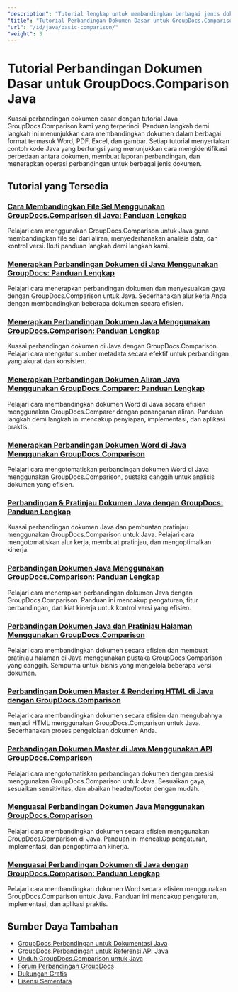```yaml
---
"description": "Tutorial lengkap untuk membandingkan berbagai jenis dokumen seperti Word, PDF, Excel, gambar, dan lainnya menggunakan GroupDocs.Comparison untuk Java."
"title": "Tutorial Perbandingan Dokumen Dasar untuk GroupDocs.Comparison Java"
"url": "/id/java/basic-comparison/"
"weight": 3
---
```


# Tutorial Perbandingan Dokumen Dasar untuk GroupDocs.Comparison Java

Kuasai perbandingan dokumen dasar dengan tutorial Java GroupDocs.Comparison kami yang terperinci. Panduan langkah demi langkah ini menunjukkan cara membandingkan dokumen dalam berbagai format termasuk Word, PDF, Excel, dan gambar. Setiap tutorial menyertakan contoh kode Java yang berfungsi yang menunjukkan cara mengidentifikasi perbedaan antara dokumen, membuat laporan perbandingan, dan menerapkan operasi perbandingan untuk berbagai jenis dokumen.

## Tutorial yang Tersedia

### [Cara Membandingkan File Sel Menggunakan GroupDocs.Comparison di Java: Panduan Lengkap](./compare-cell-files-groupdocs-java-streams/)
Pelajari cara menggunakan GroupDocs.Comparison untuk Java guna membandingkan file sel dari aliran, menyederhanakan analisis data, dan kontrol versi. Ikuti panduan langkah demi langkah kami.

### [Menerapkan Perbandingan Dokumen di Java Menggunakan GroupDocs: Panduan Lengkap](./java-document-comparison-groupdocs-tutorial/)
Pelajari cara menerapkan perbandingan dokumen dan menyesuaikan gaya dengan GroupDocs.Comparison untuk Java. Sederhanakan alur kerja Anda dengan membandingkan beberapa dokumen secara efisien.

### [Menerapkan Perbandingan Dokumen Java Menggunakan GroupDocs.Comparison: Panduan Lengkap](./java-document-comparison-groupdocs-metadata-source/)
Kuasai perbandingan dokumen di Java dengan GroupDocs.Comparison. Pelajari cara mengatur sumber metadata secara efektif untuk perbandingan yang akurat dan konsisten.

### [Menerapkan Perbandingan Dokumen Aliran Java Menggunakan GroupDocs.Comparer: Panduan Lengkap](./java-stream-document-comparison-groupdocs/)
Pelajari cara membandingkan dokumen Word di Java secara efisien menggunakan GroupDocs.Comparer dengan penanganan aliran. Panduan langkah demi langkah ini mencakup penyiapan, implementasi, dan aplikasi praktis.

### [Menerapkan Perbandingan Dokumen Word di Java Menggunakan GroupDocs.Comparison](./word-document-comparison-groupdocs-java/)
Pelajari cara mengotomatiskan perbandingan dokumen Word di Java menggunakan GroupDocs.Comparison, pustaka canggih untuk analisis dokumen yang efisien.

### [Perbandingan & Pratinjau Dokumen Java dengan GroupDocs: Panduan Lengkap](./master-java-document-comparison-preview-groupdocs/)
Kuasai perbandingan dokumen Java dan pembuatan pratinjau menggunakan GroupDocs.Comparison untuk Java. Pelajari cara mengotomatiskan alur kerja, membuat pratinjau, dan mengoptimalkan kinerja.

### [Perbandingan Dokumen Java Menggunakan GroupDocs.Comparison: Panduan Lengkap](./java-document-comparison-groupdocs-comparison/)
Pelajari cara menerapkan perbandingan dokumen Java dengan GroupDocs.Comparison. Panduan ini mencakup pengaturan, fitur perbandingan, dan kiat kinerja untuk kontrol versi yang efisien.

### [Perbandingan Dokumen Java dan Pratinjau Halaman Menggunakan GroupDocs.Comparison](./java-groupdocs-comparison-document-management/)
Pelajari cara membandingkan dokumen secara efisien dan membuat pratinjau halaman di Java menggunakan pustaka GroupDocs.Comparison yang canggih. Sempurna untuk bisnis yang mengelola beberapa versi dokumen.

### [Perbandingan Dokumen Master & Rendering HTML di Java dengan GroupDocs.Comparison](./master-groupdocs-comparison-java-document-html-rendering/)
Pelajari cara membandingkan dokumen secara efisien dan mengubahnya menjadi HTML menggunakan GroupDocs.Comparison untuk Java. Sederhanakan proses pengelolaan dokumen Anda.

### [Perbandingan Dokumen Master di Java Menggunakan API GroupDocs.Comparison](./mastering-document-comparison-java-groupdocs/)
Pelajari cara mengotomatiskan perbandingan dokumen dengan presisi menggunakan GroupDocs.Comparison untuk Java. Sesuaikan gaya, sesuaikan sensitivitas, dan abaikan header/footer dengan mudah.

### [Menguasai Perbandingan Dokumen Java Menggunakan GroupDocs.Comparison](./java-groupdocs-comparison-document-management-guide/)
Pelajari cara membandingkan dokumen secara efisien menggunakan GroupDocs.Comparison di Java. Panduan ini mencakup pengaturan, implementasi, dan pengoptimalan kinerja.

### [Menguasai Perbandingan Dokumen di Java dengan GroupDocs.Comparison: Panduan Lengkap](./document-comparison-groupdocs-java/)
Pelajari cara membandingkan dokumen Word secara efisien menggunakan GroupDocs.Comparison untuk Java. Panduan ini mencakup pengaturan, implementasi, dan aplikasi praktis.

## Sumber Daya Tambahan

- [GroupDocs.Perbandingan untuk Dokumentasi Java](https://docs.groupdocs.com/comparison/java/)
- [GroupDocs.Perbandingan untuk Referensi API Java](https://reference.groupdocs.com/comparison/java/)
- [Unduh GroupDocs.Comparison untuk Java](https://releases.groupdocs.com/comparison/java/)
- [Forum Perbandingan GroupDocs](https://forum.groupdocs.com/c/comparison)
- [Dukungan Gratis](https://forum.groupdocs.com/)
- [Lisensi Sementara](https://purchase.groupdocs.com/temporary-license/)